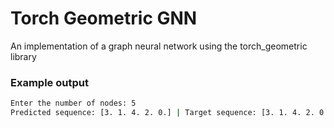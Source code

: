# Torch Geometric GNN
An implementation of a graph neural network using the torch_geometric library

### Example output
```bash
Enter the number of nodes: 5
Predicted sequence: [3. 1. 4. 2. 0.] | Target sequence: [3. 1. 4. 2. 0.]
```
